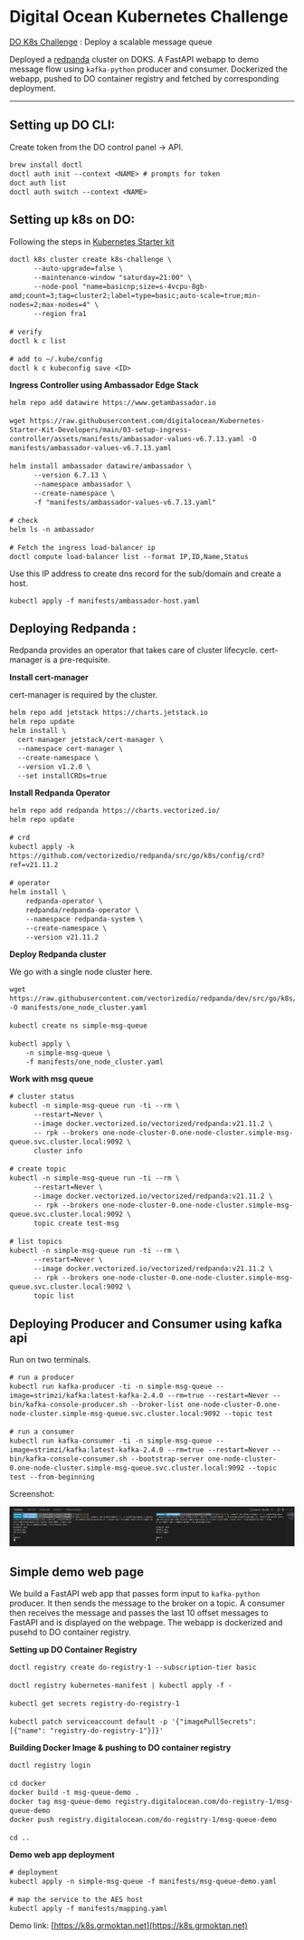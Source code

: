 # Digital Ocean Kubernetes Challenge

[DO K8s Challenge](https://www.digitalocean.com/community/pages/kubernetes-challenge) : Deploy a scalable message queue

Deployed a [redpanda](https://github.com/vectorizedio/redpanda) cluster on DOKS. A FastAPI webapp to demo message flow using ``kafka-python`` producer and consumer. Dockerized the webapp, pushed to DO container registry and fetched by corresponding deployment.


----

## Setting up DO CLI:

Create token from the DO control panel -> API.

````
brew install doctl
doctl auth init --context <NAME> # prompts for token
doct auth list
doctl auth switch --context <NAME>
````

## Setting up k8s on DO:

Following the steps in [Kubernetes Starter kit](https://github.com/digitalocean/Kubernetes-Starter-Kit-Developers/)


````
doctl k8s cluster create k8s-challenge \
      --auto-upgrade=false \
      --maintenance-window "saturday=21:00" \
      --node-pool "name=basicnp;size=s-4vcpu-8gb-amd;count=3;tag=cluster2;label=type=basic;auto-scale=true;min-nodes=2;max-nodes=4" \
      --region fra1

# verify
doctl k c list

# add to ~/.kube/config
doctl k c kubeconfig save <ID>
````

**Ingress Controller using Ambassador Edge Stack**

````
helm repo add datawire https://www.getambassador.io

wget https://raw.githubusercontent.com/digitalocean/Kubernetes-Starter-Kit-Developers/main/03-setup-ingress-controller/assets/manifests/ambassador-values-v6.7.13.yaml -O manifests/ambassador-values-v6.7.13.yaml

helm install ambassador datawire/ambassador \
      --version 6.7.13 \
      --namespace ambassador \
      --create-namespace \
      -f "manifests/ambassador-values-v6.7.13.yaml"

# check
helm ls -n ambassador

# Fetch the ingress load-balancer ip 
doctl compute load-balancer list --format IP,ID,Name,Status

````

Use this IP address to create dns record for the sub/domain and create a host.

````
kubectl apply -f manifests/ambassador-host.yaml
````

## Deploying Redpanda :

Redpanda provides an operator that takes care of cluster lifecycle. cert-manager is a pre-requisite.

**Install cert-manager**

cert-manager is required by the cluster. 

````
helm repo add jetstack https://charts.jetstack.io 
helm repo update 
helm install \
  cert-manager jetstack/cert-manager \
  --namespace cert-manager \
  --create-namespace \
  --version v1.2.0 \
  --set installCRDs=true
````

**Install Redpanda Operator**
````
helm repo add redpanda https://charts.vectorized.io/ 
helm repo update

# crd
kubectl apply -k https://github.com/vectorizedio/redpanda/src/go/k8s/config/crd?ref=v21.11.2

# operator
helm install \
    redpanda-operator \
    redpanda/redpanda-operator \
    --namespace redpanda-system \
    --create-namespace \
    --version v21.11.2
````

**Deploy Redpanda cluster**

We go with a single node cluster here.

````
wget https://raw.githubusercontent.com/vectorizedio/redpanda/dev/src/go/k8s/config/samples/one_node_cluster.yaml -O manifests/one_node_cluster.yaml

kubectl create ns simple-msg-queue

kubectl apply \
    -n simple-msg-queue \
    -f manifests/one_node_cluster.yaml

````

**Work with msg queue**



````
# cluster status
kubectl -n simple-msg-queue run -ti --rm \
      --restart=Never \
      --image docker.vectorized.io/vectorized/redpanda:v21.11.2 \
      -- rpk --brokers one-node-cluster-0.one-node-cluster.simple-msg-queue.svc.cluster.local:9092 \
      cluster info

# create topic
kubectl -n simple-msg-queue run -ti --rm \
      --restart=Never \
      --image docker.vectorized.io/vectorized/redpanda:v21.11.2 \
      -- rpk --brokers one-node-cluster-0.one-node-cluster.simple-msg-queue.svc.cluster.local:9092 \
      topic create test-msg 

# list topics
kubectl -n simple-msg-queue run -ti --rm \
      --restart=Never \
      --image docker.vectorized.io/vectorized/redpanda:v21.11.2 \
      -- rpk --brokers one-node-cluster-0.one-node-cluster.simple-msg-queue.svc.cluster.local:9092 \
      topic list

````

## Deploying Producer and Consumer using kafka api

Run on two terminals.

````
# run a producer
kubectl run kafka-producer -ti -n simple-msg-queue --image=strimzi/kafka:latest-kafka-2.4.0 --rm=true --restart=Never -- bin/kafka-console-producer.sh --broker-list one-node-cluster-0.one-node-cluster.simple-msg-queue.svc.cluster.local:9092 --topic test

# run a consumer
kubectl run kafka-consumer -ti -n simple-msg-queue --image=strimzi/kafka:latest-kafka-2.4.0 --rm=true --restart=Never -- bin/kafka-console-consumer.sh --bootstrap-server one-node-cluster-0.one-node-cluster.simple-msg-queue.svc.cluster.local:9092 --topic test --from-beginning
````

Screenshot:

![Kafka Producer Sending Message in one terminal and Consumer printing the out in another terminal](./img/screenshot_kafka_consumer_producer.png)





## Simple demo web page


We build a FastAPI web app that passes form input to ``kafka-python`` producer. It then sends the message to the broker on a topic. A consumer then receives the message and passes the last 10 offset messages to FastAPI and is displayed on the webpage. The webapp is dockerized and pusehd to DO container registry.

**Setting up DO Container Registry**

````
doctl registry create do-registry-1 --subscription-tier basic

doctl registry kubernetes-manifest | kubectl apply -f -

kubectl get secrets registry-do-registry-1

kubectl patch serviceaccount default -p '{"imagePullSecrets": [{"name": "registry-do-registry-1"}]}'
````

**Building Docker Image & pushing to DO container registry**

````
doctl registry login

cd docker
docker build -t msg-queue-demo .
docker tag msg-queue-demo registry.digitalocean.com/do-registry-1/msg-queue-demo
docker push registry.digitalocean.com/do-registry-1/msg-queue-demo

cd ..
````

**Demo web app deployment**

````
# deployment 
kubectl apply -n simple-msg-queue -f manifests/msg-queue-demo.yaml
    
# map the service to the AES host
kubectl apply -f manifests/mapping.yaml
````

Demo link: [https://k8s.grmoktan.net](https://k8s.grmoktan.net)





